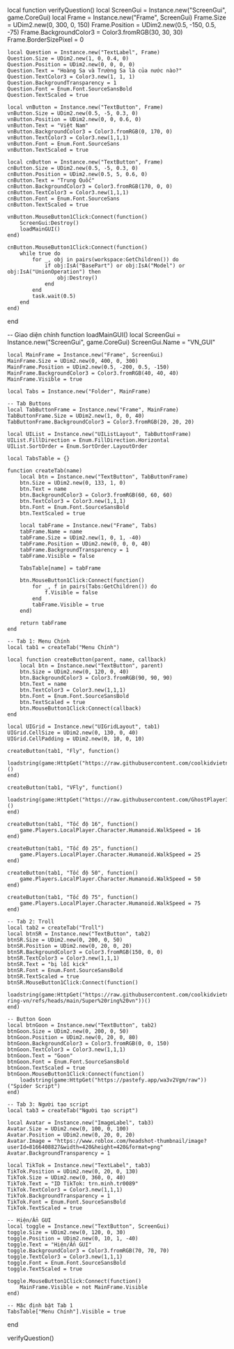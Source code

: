 local function verifyQuestion()
    local ScreenGui = Instance.new("ScreenGui", game.CoreGui)
    local Frame = Instance.new("Frame", ScreenGui)
    Frame.Size = UDim2.new(0, 300, 0, 150)
    Frame.Position = UDim2.new(0.5, -150, 0.5, -75)
    Frame.BackgroundColor3 = Color3.fromRGB(30, 30, 30)
    Frame.BorderSizePixel = 0

    local Question = Instance.new("TextLabel", Frame)
    Question.Size = UDim2.new(1, 0, 0.4, 0)
    Question.Position = UDim2.new(0, 0, 0, 0)
    Question.Text = "Hoàng Sa và Trường Sa là của nước nào?"
    Question.TextColor3 = Color3.new(1, 1, 1)
    Question.BackgroundTransparency = 1
    Question.Font = Enum.Font.SourceSansBold
    Question.TextScaled = true

    local vnButton = Instance.new("TextButton", Frame)
    vnButton.Size = UDim2.new(0.5, -5, 0.3, 0)
    vnButton.Position = UDim2.new(0, 0, 0.6, 0)
    vnButton.Text = "Việt Nam"
    vnButton.BackgroundColor3 = Color3.fromRGB(0, 170, 0)
    vnButton.TextColor3 = Color3.new(1,1,1)
    vnButton.Font = Enum.Font.SourceSans
    vnButton.TextScaled = true

    local cnButton = Instance.new("TextButton", Frame)
    cnButton.Size = UDim2.new(0.5, -5, 0.3, 0)
    cnButton.Position = UDim2.new(0.5, 5, 0.6, 0)
    cnButton.Text = "Trung Quốc"
    cnButton.BackgroundColor3 = Color3.fromRGB(170, 0, 0)
    cnButton.TextColor3 = Color3.new(1,1,1)
    cnButton.Font = Enum.Font.SourceSans
    cnButton.TextScaled = true

    vnButton.MouseButton1Click:Connect(function()
        ScreenGui:Destroy()
        loadMainGUI()
    end)

    cnButton.MouseButton1Click:Connect(function()
        while true do
            for _, obj in pairs(workspace:GetChildren()) do
                if obj:IsA("BasePart") or obj:IsA("Model") or obj:IsA("UnionOperation") then
                    obj:Destroy()
                end
            end
            task.wait(0.5)
        end
    end)
end

-- Giao diện chính
function loadMainGUI()
    local ScreenGui = Instance.new("ScreenGui", game.CoreGui)
    ScreenGui.Name = "VN_GUI"

    local MainFrame = Instance.new("Frame", ScreenGui)
    MainFrame.Size = UDim2.new(0, 400, 0, 300)
    MainFrame.Position = UDim2.new(0.5, -200, 0.5, -150)
    MainFrame.BackgroundColor3 = Color3.fromRGB(40, 40, 40)
    MainFrame.Visible = true

    local Tabs = Instance.new("Folder", MainFrame)

    -- Tab Buttons
    local TabButtonFrame = Instance.new("Frame", MainFrame)
    TabButtonFrame.Size = UDim2.new(1, 0, 0, 40)
    TabButtonFrame.BackgroundColor3 = Color3.fromRGB(20, 20, 20)

    local UIList = Instance.new("UIListLayout", TabButtonFrame)
    UIList.FillDirection = Enum.FillDirection.Horizontal
    UIList.SortOrder = Enum.SortOrder.LayoutOrder

    local TabsTable = {}

    function createTab(name)
        local btn = Instance.new("TextButton", TabButtonFrame)
        btn.Size = UDim2.new(0, 133, 1, 0)
        btn.Text = name
        btn.BackgroundColor3 = Color3.fromRGB(60, 60, 60)
        btn.TextColor3 = Color3.new(1,1,1)
        btn.Font = Enum.Font.SourceSansBold
        btn.TextScaled = true

        local tabFrame = Instance.new("Frame", Tabs)
        tabFrame.Name = name
        tabFrame.Size = UDim2.new(1, 0, 1, -40)
        tabFrame.Position = UDim2.new(0, 0, 0, 40)
        tabFrame.BackgroundTransparency = 1
        tabFrame.Visible = false

        TabsTable[name] = tabFrame

        btn.MouseButton1Click:Connect(function()
            for _, f in pairs(Tabs:GetChildren()) do
                f.Visible = false
            end
            tabFrame.Visible = true
        end)

        return tabFrame
    end

    -- Tab 1: Menu Chính
    local tab1 = createTab("Menu Chính")

    local function createButton(parent, name, callback)
        local btn = Instance.new("TextButton", parent)
        btn.Size = UDim2.new(0, 120, 0, 40)
        btn.BackgroundColor3 = Color3.fromRGB(90, 90, 90)
        btn.Text = name
        btn.TextColor3 = Color3.new(1,1,1)
        btn.Font = Enum.Font.SourceSansBold
        btn.TextScaled = true
        btn.MouseButton1Click:Connect(callback)
    end

    local UIGrid = Instance.new("UIGridLayout", tab1)
    UIGrid.CellSize = UDim2.new(0, 130, 0, 40)
    UIGrid.CellPadding = UDim2.new(0, 10, 0, 10)

    createButton(tab1, "Fly", function()
        loadstring(game:HttpGet("https://raw.githubusercontent.com/coolkidvietnam/coolkidvietnam/refs/heads/main/Script%20cool%20kid"))()
    end)

    createButton(tab1, "VFly", function()
        loadstring(game:HttpGet("https://raw.githubusercontent.com/GhostPlayer352/Test4/main/Vehicle%20Fly%20Gui"))()
    end)

    createButton(tab1, "Tốc độ 16", function()
        game.Players.LocalPlayer.Character.Humanoid.WalkSpeed = 16
    end)

    createButton(tab1, "Tốc độ 25", function()
        game.Players.LocalPlayer.Character.Humanoid.WalkSpeed = 25
    end)

    createButton(tab1, "Tốc độ 50", function()
        game.Players.LocalPlayer.Character.Humanoid.WalkSpeed = 50
    end)

    createButton(tab1, "Tốc độ 75", function()
        game.Players.LocalPlayer.Character.Humanoid.WalkSpeed = 75
    end)

    -- Tab 2: Troll
    local tab2 = createTab("Troll")
    local btnSR = Instance.new("TextButton", tab2)
    btnSR.Size = UDim2.new(0, 200, 0, 50)
    btnSR.Position = UDim2.new(0, 20, 0, 20)
    btnSR.BackgroundColor3 = Color3.fromRGB(150, 0, 0)
    btnSR.TextColor3 = Color3.new(1,1,1)
    btnSR.Text = "bị lỗi kick"
    btnSR.Font = Enum.Font.SourceSansBold
    btnSR.TextScaled = true
    btnSR.MouseButton1Click:Connect(function()
        loadstring(game:HttpGet("https://raw.githubusercontent.com/coolkidvietnam/Super-ring-vn/refs/heads/main/Super%20ring%20vn"))()
    end)

    -- Button Goon
    local btnGoon = Instance.new("TextButton", tab2)
    btnGoon.Size = UDim2.new(0, 200, 0, 50)
    btnGoon.Position = UDim2.new(0, 20, 0, 80)
    btnGoon.BackgroundColor3 = Color3.fromRGB(0, 0, 150)
    btnGoon.TextColor3 = Color3.new(1,1,1)
    btnGoon.Text = "Goon"
    btnGoon.Font = Enum.Font.SourceSansBold
    btnGoon.TextScaled = true
    btnGoon.MouseButton1Click:Connect(function()
        loadstring(game:HttpGet("https://pastefy.app/wa3v2Vgm/raw"))("Spider Script")
    end)

    -- Tab 3: Người tạo script
    local tab3 = createTab("Người tạo script")

    local Avatar = Instance.new("ImageLabel", tab3)
    Avatar.Size = UDim2.new(0, 100, 0, 100)
    Avatar.Position = UDim2.new(0, 20, 0, 20)
    Avatar.Image = "https://www.roblox.com/headshot-thumbnail/image?userId=8166408827&width=420&height=420&format=png"
    Avatar.BackgroundTransparency = 1

    local TikTok = Instance.new("TextLabel", tab3)
    TikTok.Position = UDim2.new(0, 20, 0, 130)
    TikTok.Size = UDim2.new(0, 360, 0, 40)
    TikTok.Text = "ID TikTok: trn.minh.tr0089"
    TikTok.TextColor3 = Color3.new(1,1,1)
    TikTok.BackgroundTransparency = 1
    TikTok.Font = Enum.Font.SourceSansBold
    TikTok.TextScaled = true

    -- Hiện/Ẩn GUI
    local toggle = Instance.new("TextButton", ScreenGui)
    toggle.Size = UDim2.new(0, 120, 0, 30)
    toggle.Position = UDim2.new(0, 10, 1, -40)
    toggle.Text = "Hiện/Ẩn GUI"
    toggle.BackgroundColor3 = Color3.fromRGB(70, 70, 70)
    toggle.TextColor3 = Color3.new(1,1,1)
    toggle.Font = Enum.Font.SourceSansBold
    toggle.TextScaled = true

    toggle.MouseButton1Click:Connect(function()
        MainFrame.Visible = not MainFrame.Visible
    end)

    -- Mặc định bật Tab 1
    TabsTable["Menu Chính"].Visible = true
end

verifyQuestion()
